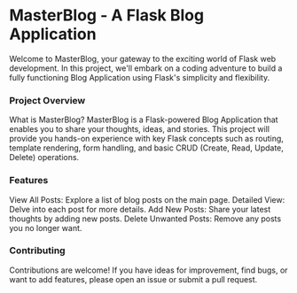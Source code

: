 # MasterBlog - A Flask Blog Application
Welcome to MasterBlog, your gateway to the exciting world of Flask web development. In this project, we'll embark on a coding adventure to build a fully functioning Blog Application using Flask's simplicity and flexibility.

### Project Overview
What is MasterBlog?
MasterBlog is a Flask-powered Blog Application that enables you to share your thoughts, ideas, and stories. This project will provide you hands-on experience with key Flask concepts such as routing, template rendering, form handling, and basic CRUD (Create, Read, Update, Delete) operations.

### Features
View All Posts: Explore a list of blog posts on the main page.
Detailed View: Delve into each post for more details.
Add New Posts: Share your latest thoughts by adding new posts.
Delete Unwanted Posts: Remove any posts you no longer want.

### Contributing
Contributions are welcome! If you have ideas for improvement, find bugs, or want to add features, please open an issue or submit a pull request.


